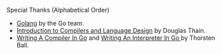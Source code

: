 Special Thanks (Alphabetical Order)

- [Golang](https://golang.org/) by the Go team.
- [Introduction to Compilers and Language Design](https://www3.nd.edu/~dthain/compilerbook/) by Douglas Thain.
- [Writing A Compiler In Go](https://compilerbook.com/) and [Writing An Interpreter In Go ](https://interpreterbook.com/) by Thorsten Ball.
